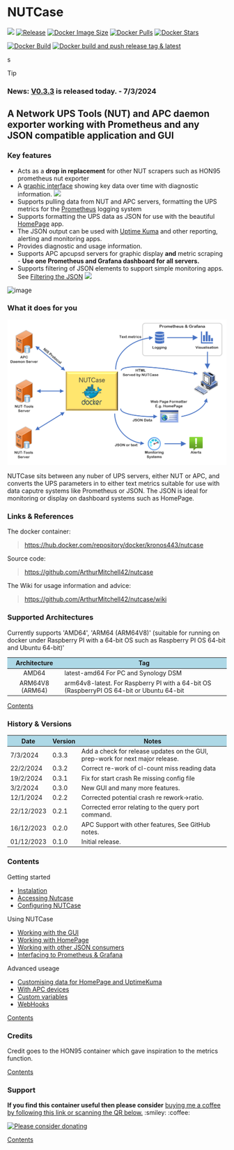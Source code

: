<h1>NUTCase</h1>

[<img src="https://img.shields.io/badge/paypal-donate-blue.svg?logo=paypal&style=for-the-badge">](https://www.paypal.com/donate?hosted_button_id=N6F4E9YCD5VC8)
[![Release](https://img.shields.io/github/release/ArthurMitchell42/nutcase.svg?logo=github&style=for-the-badge)](https://github.com/ArthurMitchell42/nutcase/releases/latest)
[![Docker Image Size](https://img.shields.io/docker/image-size/kronos443/nutcase/latest?logo=docker&style=for-the-badge)](https://hub.docker.com/r/kronos443/nutcase/tags)
[![Docker Pulls](https://img.shields.io/docker/pulls/kronos443/nutcase?label=Pulls&logo=docker&style=for-the-badge)](https://hub.docker.com/r/kronos443/nutcase)
[![Docker Stars](https://img.shields.io/docker/stars/kronos443/nutcase?label=Stars&logo=docker&style=for-the-badge)](https://hub.docker.com/r/kronos443/nutcase)

[![Docker Build](https://github.com/ArthurMitchell42/nutcase/actions/workflows/docker-image.yml/badge.svg)](https://github.com/ArthurMitchell42/nutcase/actions/workflows/docker-image.yml)
[![Docker build and push release tag & latest](https://github.com/ArthurMitchell42/nutcase/actions/workflows/docker-build-release.yml/badge.svg)](https://github.com/ArthurMitchell42/nutcase/actions/workflows/docker-build-release.yml)

s
> [!TIP]
> ### News: [V0.3.3](https://github.com/ArthurMitchell42/nutcase/releases) is released today. - 7/3/2024

## A **Network UPS Tools (NUT)** and **APC daemon** exporter working with Prometheus and any JSON compatible application and GUI

### Key features
* Acts as a **drop in replacement** for other NUT scrapers such as HON95 prometheus nut exporter
* A [graphic interface](https://github.com/ArthurMitchell42/nutcase/wiki/The-GUI) showing key data over time with diagnostic information. <a href="https://github.com/ArthurMitchell42/nutcase/wiki/The-GUI"><img src="https://img.shields.io/badge/New_in_V0.3.0-8A2BE2"></a>
* Supports pulling data from NUT and APC servers, formatting the UPS metrics for the [Prometheus](https://prometheus.io/) logging system
* Supports formatting the UPS data as JSON for use with the beautiful [HomePage](https://gethomepage.dev/) app.
* The JSON output can be used with [Uptime Kuma](https://github.com/louislam/uptime-kuma) and other reporting, alerting and monitoring apps.
* Provides diagnostic and usage information.
* Supports APC apcupsd servers for graphic display **and** metric scraping - **Use one Prometheus and Grafana dashboard for all servers.**
* Supports filtering of JSON elements to support simple monitoring apps. See [Filtering the JSON](https://github.com/ArthurMitchell42/nutcase/wiki/Using-the-JSON-returned-by-NUTCase#filtering-the-json-) <a href="https://github.com/ArthurMitchell42/nutcase/wiki/Using-the-JSON-returned-by-NUTCase#filtering-the-json-"><img src="https://img.shields.io/badge/New_in_V0.3.0-8A2BE2"></a>

![image](https://github.com/ArthurMitchell42/nutcase/assets/82239494/6fbfa4d8-7cbc-4882-9e8e-ac3907e70d9a)

### What it does for you

![Structure](https://github.com/ArthurMitchell42/nutcase/blob/6e7b52aa5cd89663476fa5558ab05a15233967aa/resources/structure_v2.png)

NUTCase sits between any nuber of UPS servers, either NUT or APC, and converts the UPS parameters in to either text metrics suitable for use with data caputre systems like Prometheus or JSON.
The JSON is ideal for monitoring or display on dashboard systems such as HomePage.

<h3 id="links-refs">Links & References</h3>

The docker container:
> https://hub.docker.com/repository/docker/kronos443/nutcase

Source code:
> https://github.com/ArthurMitchell42/nutcase

The Wiki for usage information and advice:
> https://github.com/ArthurMitchell42/nutcase/wiki

<h3 id="architectures">Supported Architectures</h3>
<p>
Currently supports 'AMD64', 'ARM64 (ARM64V8)' (suitable for running on docker under Raspberry PI with a 64-bit OS such as Raspberry PI OS 64-bit and Ubuntu 64-bit)'
<br>

<table>
<thead>
<tr bgcolor="lightblue"><th align="center">Architecture</th>
<th>Tag</th>
</tr>
</thead>
<tbody>
<tr>
<td align="center">AMD64</td>
<td>latest-amd64 For PC and Synology DSM</td>
</tr>
<tr>
<td align="center">ARM64V8 (ARM64)</td>
<td>arm64v8-latest. For Raspberry PI with a 64-bit OS (RaspberryPI OS 64-bit or Ubuntu 64-bit</td>
</tr>
</tbody></table>

[Contents](#contents)

<h3 id="history">History & Versions</h3>
<table>
<thead>
<tr bgcolor="lightblue"><th align="center">Date</th>
<th>Version</th>
<th>Notes</th>
</tr>
</thead>
<tbody>
<tr>
<td align="left">7/3/2024</td>
<td align="left">0.3.3</td>
<td align="left">Add a check for release updates on the GUI, prep-work for next major release.</td>
</tr>
<tr>
<td align="left">22/2/2024</td>
<td align="left">0.3.2</td>
<td align="left">Correct re-work of cl-count miss reading data</td>
</tr>
<tr>
<td align="left">19/2/2024</td>
<td align="left">0.3.1</td>
<td align="left">Fix for start crash Re missing config file</td>
</tr>
<tr>
<td align="left">3/2/2024</td>
<td align="left">0.3.0</td>
<td align="left">New GUI and many more features.</td>
</tr>
<tr>
<td align="left">12/1/2024</td>
<td align="left">0.2.2</td>
<td align="left">Corrected potential crash re rework->ratio.</td>
</tr>
<tr>
<td align="left">22/12/2023</td>
<td align="left">0.2.1</td>
<td align="left">Corrected error relating to the query port command.</td>
</tr>
<tr>
<td align="left">16/12/2023</td>
<td align="left">0.2.0</td>
<td align="left">APC Support with other features, See GitHub notes.</td>
</tr>
<tr>
<td align="left">01/12/2023</td>
<td align="left">0.1.0</td>
<td align="left">Initial release.</td>
</tr>
</tbody></table>

<h3 id="contents">Contents</h3>

Getting started
  * [Instalation](https://github.com/ArthurMitchell42/nutcase/wiki/Running-the-NUTCase-container)
  * [Accessing Nutcase](https://github.com/ArthurMitchell42/nutcase/wiki/Accessing-and-Using-NUTCase)
  * [Configuring NUTCase](https://github.com/ArthurMitchell42/nutcase/wiki/The-Configuration-File)

Using NUTCase
  * [Working with the GUI](https://github.com/ArthurMitchell42/nutcase/wiki/The-GUI)
  * [Working with HomePage](https://github.com/ArthurMitchell42/nutcase/wiki/Customising-the-data-displayed-on-the-HomePage-app)
  * [Working with other JSON consumers](https://github.com/ArthurMitchell42/nutcase/wiki/Using-the-JSON-returned-by-NUTCase)
  * [Interfacing to Prometheus & Grafana](https://github.com/ArthurMitchell42/nutcase/wiki/Using-with-Prometheus-and-Grafana)

Advanced useage
  * [Customising data for HomePage and UptimeKuma](https://github.com/ArthurMitchell42/nutcase/wiki/Customising-the-Data-Displayed-on-the-HomePage-App)
  * [With APC devices](https://github.com/ArthurMitchell42/nutcase/wiki/NUTCase-and-APC's-apcupsd)
  * [Custom variables](https://github.com/ArthurMitchell42/nutcase/wiki/Reworking-variables-using-the-configuration-file)
  * [WebHooks](https://github.com/ArthurMitchell42/nutcase/wiki/WebHooks)

[Contents](#contents)

<h3 id="credits">Credits</h3>
<p>
Credit goes to the HON95 container which gave inspiration to the metrics function.
</p>

[Contents](#contents)

<h3 id="support">Support</h3>
<p><b>If you find this container useful then please consider</b> <a href="https://www.paypal.com/donate?hosted_button_id=N6F4E9YCD5VC8">buying me a coffee by following this link or scanning the QR below.</a> :smiley: :coffee:</p>

<a href="https://www.paypal.com/donate?hosted_button_id=N6F4E9YCD5VC8"> <img src="http://www.ajwm.uk/dockerdonate.jpg" alt="Please consider donating" width="120" height="120"> </a>

[Contents](#contents)

